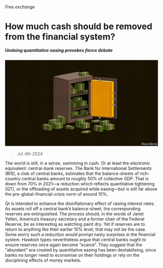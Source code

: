 ###### Free exchange

# How much cash should be removed from the financial system? 

##### Undoing quantitative easing provokes fierce debate 

![image](images/20240706_FND000.jpg) 

> Jul 4th 2024 

The world is still, in a sense, swimming in cash. Or at least the electronic equivalent: central-bank reserves. The Bank for International Settlements (BIS), a club of central banks, estimates that the balance-sheets of rich-country central banks amount to roughly 50% of collective GDP. That is down from 70% in 2021—a reduction which reflects quantitative tightening (QT), or the offloading of assets acquired while easing—but is still far above the pre-global-financial-crisis norm of around 10%. 

Qt is intended to enhance the disinflationary effect of raising interest rates. As assets roll off a central bank’s balance-sheet, the corresponding reserves are extinguished. The process should, in the words of Janet Yellen, America’s treasury secretary and a former chair of the Federal Reserve, be as interesting as watching paint dry. Yet if reserves are to return to anything like their earlier 10% level, that may not be the case. Some worry such a reduction would prompt nasty surprises in the financial system. Hawkish types nevertheless argue that central banks ought to ensure reserves once again become “scarce”. They suggest that the “abundant” era created by quantitative easing has been destabilising, since banks no longer need to economise on their holdings or rely on the disciplining effects of money markets. 

